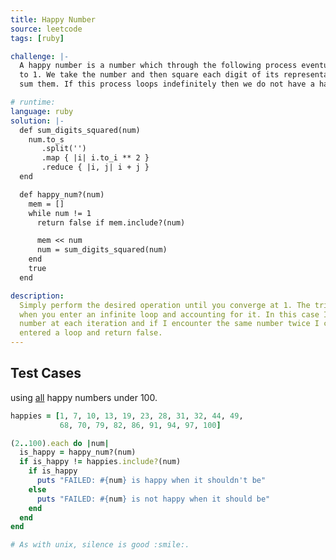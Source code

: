 ```yaml
---
title: Happy Number
source: leetcode
tags: [ruby]

challenge: |-
  A happy number is a number which through the following process eventually converges
  to 1. We take the number and then square each digit of its representation and then
  sum them. If this process loops indefinitely then we do not have a happy number.

# runtime:
language: ruby
solution: |-
  def sum_digits_squared(num)
    num.to_s
       .split('')
       .map { |i| i.to_i ** 2 }
       .reduce { |i, j| i + j }
  end

  def happy_num?(num)
    mem = []
    while num != 1
      return false if mem.include?(num)

      mem << num
      num = sum_digits_squared(num)
    end
    true
  end

description:
  Simply perform the desired operation until you converge at 1. The trick is detecting
  when you enter an infinite loop and accounting for it. In this case I track every
  number at each iteration and if I encounter the same number twice I conclude I've
  entered a loop and return false.
---
```


## Test Cases

using [all](https://mathworld.wolfram.com/HappyNumber.html) happy numbers under 100.

```ruby
happies = [1, 7, 10, 13, 19, 23, 28, 31, 32, 44, 49,
           68, 70, 79, 82, 86, 91, 94, 97, 100]

(2..100).each do |num|
  is_happy = happy_num?(num)
  if is_happy != happies.include?(num)
    if is_happy
      puts "FAILED: #{num} is happy when it shouldn't be"
    else
      puts "FAILED: #{num} is not happy when it should be"
    end
  end
end

# As with unix, silence is good :smile:.
```

